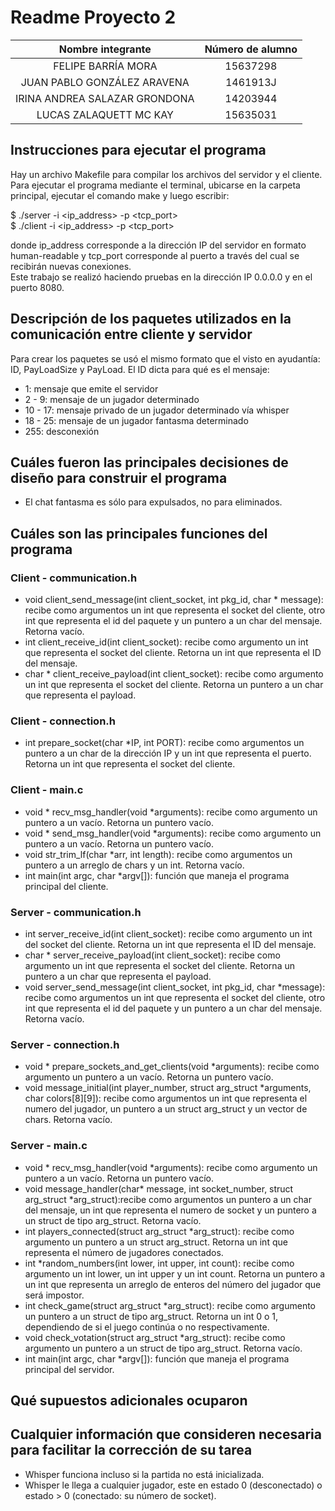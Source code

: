 # Readme Proyecto 2

|       Nombre integrante       | Número de alumno |
| :---------------------------: | :--------------: |
|      FELIPE BARRÍA MORA       |     15637298     |
|  JUAN PABLO GONZÁLEZ ARAVENA  |     1461913J     |
| IRINA ANDREA SALAZAR GRONDONA |     14203944     |
|    LUCAS ZALAQUETT MC KAY     |     15635031     |


## Instrucciones para ejecutar el programa
Hay un archivo Makefile para compilar los archivos del servidor y el cliente. Para ejecutar el programa mediante el terminal, ubicarse en la carpeta principal, ejecutar el comando make y luego escribir:  

$ ./server -i <ip_address> -p <tcp_port>  
$ ./client -i <ip_address> -p <tcp_port>  

donde ip_address corresponde a la dirección IP del servidor en formato human-readable y tcp_port corresponde al puerto a través del cual se recibirán nuevas conexiones.  
Este trabajo se realizó haciendo pruebas en la dirección IP 0.0.0.0 y en el puerto 8080.


## Descripción de los paquetes utilizados en la comunicación entre cliente y servidor
Para crear los paquetes se usó el mismo formato que el visto en ayudantía: ID, PayLoadSize y PayLoad. El ID dicta para qué es el mensaje:
- 1: mensaje que emite el servidor
- 2 - 9: mensaje de un jugador determinado
- 10 - 17: mensaje privado de un jugador determinado vía whisper
- 18 - 25: mensaje de un jugador fantasma determinado
- 255: desconexión

## Cuáles fueron las principales decisiones de diseño para construir el programa
- El chat fantasma es sólo para expulsados, no para eliminados.

## Cuáles son las principales funciones del programa
### Client - communication.h
- void client_send_message(int client_socket, int pkg_id, char * message): recibe como argumentos un int que representa el socket del cliente, otro int que representa el id del paquete y un puntero a un char del mensaje. Retorna vacío.  
- int client_receive_id(int client_socket): recibe como argumento un int que representa el socket del cliente. Retorna un int que representa el ID del mensaje.  
- char * client_receive_payload(int client_socket): recibe como argumento un int que representa el socket del cliente. Retorna un puntero a un char que representa el payload.  

### Client - connection.h
- int prepare_socket(char *IP, int PORT): recibe como argumentos un puntero a un char de la dirección IP y un int que representa el puerto. Retorna un int que representa el socket del cliente.  

### Client - main.c
- void * recv_msg_handler(void *arguments): recibe como argumento un puntero a un vacío. Retorna un puntero vacío.   
- void * send_msg_handler(void *arguments): recibe como argumento un puntero a un vacío. Retorna un puntero vacío.   
- void str_trim_lf(char *arr, int length): recibe como argumentos un puntero a un arreglo de chars y un int. Retorna vacío.  
- int main(int argc, char *argv[]): función que maneja el programa principal del cliente.  

### Server - communication.h
- int server_receive_id(int client_socket): recibe como argumento un int del socket del cliente. Retorna un int que representa el ID del mensaje.  
- char * server_receive_payload(int client_socket): recibe como argumento un int que representa el socket del cliente. Retorna un puntero a un char que representa el payload.  
- void server_send_message(int client_socket, int pkg_id, char *message): recibe como argumentos un int que representa el socket del cliente, otro int que representa el id del paquete y un puntero a un char del mensaje. Retorna vacío.  

### Server - connection.h
- void * prepare_sockets_and_get_clients(void *arguments): recibe como argumento un puntero a un vacío. Retorna un puntero vacío.  
- void message_initial(int player_number, struct arg_struct *arguments, char colors[8][9]): recibe como argumentos un int que representa el numero del jugador, un puntero a un struct arg_struct y un vector de chars. Retorna vacío.  

### Server - main.c
- void * recv_msg_handler(void *arguments): recibe como argumento un puntero a un vacío. Retorna un puntero vacío.
- void message_handler(char* message, int socket_number, struct arg_struct *arg_struct):recibe como argumentos un puntero a un char del mensaje, un int que representa el numero de socket y un puntero a un struct de tipo arg_struct. Retorna vacío.  
- int players_connected(struct arg_struct *arg_struct): recibe como argumento un puntero a un struct arg_struct. Retorna un int que representa el número de jugadores conectados.  
- int *random_numbers(int lower, int upper, int count): recibe como argumento un int lower, un int upper y un int count. Retorna un puntero a un int que representa un arreglo de enteros del número del jugador que será impostor.  
- int check_game(struct arg_struct *arg_struct): recibe como argumento un puntero a un struct de tipo arg_struct. Retorna un int 0 o 1, dependiendo de si el juego continúa o no respectivamente.  
- void check_votation(struct arg_struct *arg_struct): recibe como argumento un puntero a un struct de tipo arg_struct. Retorna vacío.  
- int main(int argc, char *argv[]): función que maneja el programa principal del servidor.  

## Qué supuestos adicionales ocuparon

## Cualquier información que consideren necesaria para facilitar la corrección de su tarea
- Whisper funciona incluso si la partida no está inicializada.
- Whisper le llega a cualquier jugador, este en estado 0 (desconectado) o estado > 0 (conectado: su número de socket).
